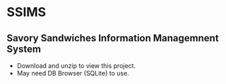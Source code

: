 # SSIMS
## Savory Sandwiches Information Managemnent System
- Download and unzip to view this project.
- May need DB Browser (SQLite) to use.

